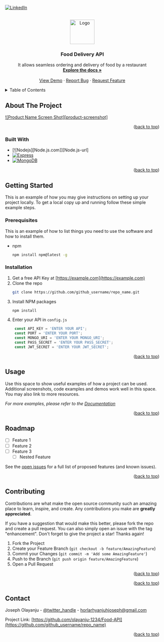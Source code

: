 <a name="readme-top"></a>

[![LinkedIn][linkedin-shield]](https://www.linkedin.com/in/joseph-olayanju-8771b810b/)



<!-- PROJECT LOGO -->
<br />
<div align="center">
  <a href="https://github.com/Olayanju-1234/Food-API">
    <img src="images/logo.png" alt="Logo" width="80" height="80">
  </a>

<h3 align="center">Food Delivery API</h3>

  <p align="center">
    It allows seamless ordering and delivery of food by a restaurant
    <br />
    <a href="https://github.com/Olayanju-1234/Food-API"><strong>Explore the docs »</strong></a>
    <br />
    <br />
    <a href="https://github.com/Olayanju-1234/Food-API">View Demo</a>
    ·
    <a href="https://github.com/Olayanju-1234/Food-API/issues">Report Bug</a>
    ·
    <a href="https://github.com/Olayanju-1234/Food-API/issues">Request Feature</a>
  </p>
</div>



<!-- TABLE OF CONTENTS -->
<details>
  <summary>Table of Contents</summary>
  <ol>
    <li>
      <a href="#about-the-project">About The Project</a>
      <ul>
        <li><a href="#built-with">Built With</a></li>
      </ul>
    </li>
    <li>
      <a href="#getting-started">Getting Started</a>
      <ul>
        <li><a href="#prerequisites">Prerequisites</a></li>
        <li><a href="#installation">Installation</a></li>
      </ul>
    </li>
    <li><a href="#usage">Usage</a></li>
    <li><a href="#roadmap">Roadmap</a></li>
    <li><a href="#contributing">Contributing</a></li>
    <li><a href="#license">License</a></li>
    <li><a href="#contact">Contact</a></li>
    <li><a href="#acknowledgments">Acknowledgments</a></li>
  </ol>
</details>



<!-- ABOUT THE PROJECT -->
## About The Project

[![Product Name Screen Shot][product-screenshot]](https://example.com)


<p align="right">(<a href="#readme-top">back to top</a>)</p>



### Built With

* [![Nodejs][Node.js.com]][Node.js-url]
* [![Express][Express.com]][Express-url]
* [![MongoDB][MongoDB.com]][MongoDB-url]



<p align="right">(<a href="#readme-top">back to top</a>)</p>



<!-- GETTING STARTED -->
## Getting Started

This is an example of how you may give instructions on setting up your project locally.
To get a local copy up and running follow these simple example steps.

### Prerequisites

This is an example of how to list things you need to use the software and how to install them.
* npm
  ```sh
  npm install npm@latest -g
  ```

### Installation

1. Get a free API Key at [https://example.com](https://example.com)
2. Clone the repo
   ```sh
   git clone https://github.com/github_username/repo_name.git
   ```
3. Install NPM packages
   ```sh
   npm install
   ```
4. Enter your API in `config.js`
   ```js
    const API_KEY = 'ENTER YOUR API';
    const PORT = 'ENTER YOUR PORT';
    const MONGO_URI = 'ENTER YOUR MONGO_URI';
    const PASS_SECRET = 'ENTER YOUR PASS_SECRET';
    const JWT_SECRET = 'ENTER YOUR JWT_SECRET';
   ```

<p align="right">(<a href="#readme-top">back to top</a>)</p>



<!-- USAGE EXAMPLES -->
## Usage

Use this space to show useful examples of how a project can be used. Additional screenshots, code examples and demos work well in this space. You may also link to more resources.

_For more examples, please refer to the [Documentation](https://example.com)_

<p align="right">(<a href="#readme-top">back to top</a>)</p>



<!-- ROADMAP -->
## Roadmap

- [ ] Feature 1
- [ ] Feature 2
- [ ] Feature 3
    - [ ] Nested Feature

See the [open issues](https://github.com/github_username/repo_name/issues) for a full list of proposed features (and known issues).

<p align="right">(<a href="#readme-top">back to top</a>)</p>



<!-- CONTRIBUTING -->
## Contributing

Contributions are what make the open source community such an amazing place to learn, inspire, and create. Any contributions you make are **greatly appreciated**.

If you have a suggestion that would make this better, please fork the repo and create a pull request. You can also simply open an issue with the tag "enhancement".
Don't forget to give the project a star! Thanks again!

1. Fork the Project
2. Create your Feature Branch (`git checkout -b feature/AmazingFeature`)
3. Commit your Changes (`git commit -m 'Add some AmazingFeature'`)
4. Push to the Branch (`git push origin feature/AmazingFeature`)
5. Open a Pull Request

<p align="right">(<a href="#readme-top">back to top</a>)</p>



<!-- LICENSE -->

<p align="right">(<a href="#readme-top">back to top</a>)</p>



<!-- CONTACT -->
## Contact

Joseph Olayanju - [@twitter_handle](https://twitter.com/josepholayanju) - horlarhyanjuhjoseph@gmail.com

Project Link: [https://github.com/olayanju-1234/Food-API](https://github.com/github_username/repo_name)

<p align="right">(<a href="#readme-top">back to top</a>)</p>


<!-- MARKDOWN LINKS & IMAGES -->
<!-- https://www.markdownguide.org/basic-syntax/#reference-style-links -->
[contributors-shield]: https://img.shields.io/github/contributors/github_username/repo_name.svg?style=for-the-badge
[contributors-url]: https://github.com/github_username/repo_name/graphs/contributors
[forks-shield]: https://img.shields.io/github/forks/github_username/repo_name.svg?style=for-the-badge
[forks-url]: https://github.com/github_username/repo_name/network/members
[stars-shield]: https://img.shields.io/github/stars/github_username/repo_name.svg?style=for-the-badge
[stars-url]: https://github.com/github_username/repo_name/stargazers
[issues-shield]: https://img.shields.io/github/issues/github_username/repo_name.svg?style=for-the-badge
[issues-url]: https://github.com/github_username/repo_name/issues
[license-shield]: https://img.shields.io/github/license/github_username/repo_name.svg?style=for-the-badge
[license-url]: https://github.com/github_username/repo_name/blob/master/LICENSE.txt
[linkedin-shield]: https://img.shields.io/badge/-LinkedIn-black.svg?style=for-the-badge&logo=linkedin&colorB=555
[linkedin-url]: https://linkedin.com/in/linkedin_username
[nodejs-url]: https://nodejs.org/en/
[nodejs.com]: https://img.shields.io/badge/Node.js-43853D?style=for-the-badge&logo=node.js&logoColor=white
[express-url]: https://expressjs.com/
[express.com]: https://img.shields.io/badge/Express.js-404D59?style=for-the-badge
[mongodb-url]: https://www.mongodb.com/
[mongodb.com]: https://img.shields.io/badge/MongoDB-4EA94B?style=for-the-badge&logo=mongodb&logoColor=white

